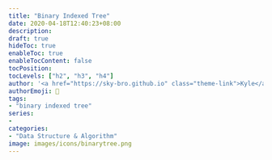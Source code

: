 ```yaml
---
title: "Binary Indexed Tree"
date: 2020-04-18T12:40:23+08:00
description:
draft: true
hideToc: true
enableToc: true
enableTocContent: false
tocPosition:
tocLevels: ["h2", "h3", "h4"]
author: '<a href="https://sky-bro.github.io" class="theme-link">Kyle</a>'
authorEmoji: 🦂
tags:
- "binary indexed tree"
series:
-
categories:
- "Data Structure & Algorithm"
image: images/icons/binarytree.png
---
```

